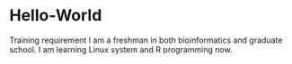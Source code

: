 # Hello-World
Training requirement
I am a freshman in both bioinformatics and graduate school. I am learning Linux system and R programming now.
